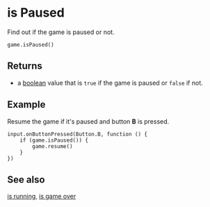 # is Paused

Find out if the game is paused or not.

```sig
game.isPaused()
```

## Returns

* a [boolean](/types/boolean) value that is `true` if the game is paused or `false` if not.

## Example

Resume the game if it's paused and button **B** is pressed.

```blocks
input.onButtonPressed(Button.B, function () {
	if (game.isPaused()) {
        game.resume()
    }
})
```

## See also

[is running](/makecode-blockeditor/reference/game/is-running),
[is game over](/makecode-blockeditor/reference/game/is-game-over)